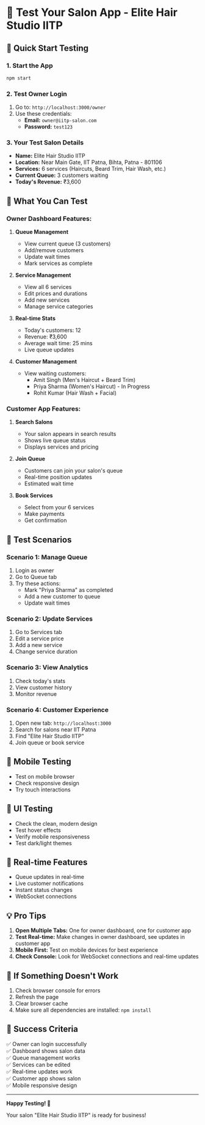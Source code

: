 # 🧪 Test Your Salon App - Elite Hair Studio IITP

## 🚀 Quick Start Testing

### 1. **Start the App**
```bash
npm start
```

### 2. **Test Owner Login**
1. Go to: `http://localhost:3000/owner`
2. Use these credentials:
   - **Email:** `owner@iitp-salon.com`
   - **Password:** `test123`

### 3. **Your Test Salon Details**
- **Name:** Elite Hair Studio IITP
- **Location:** Near Main Gate, IIT Patna, Bihta, Patna - 801106
- **Services:** 6 services (Haircuts, Beard Trim, Hair Wash, etc.)
- **Current Queue:** 3 customers waiting
- **Today's Revenue:** ₹3,600

## 🎯 **What You Can Test**

### **Owner Dashboard Features:**
1. **Queue Management**
   - View current queue (3 customers)
   - Add/remove customers
   - Update wait times
   - Mark services as complete

2. **Service Management**
   - View all 6 services
   - Edit prices and durations
   - Add new services
   - Manage service categories

3. **Real-time Stats**
   - Today's customers: 12
   - Revenue: ₹3,600
   - Average wait time: 25 mins
   - Live queue updates

4. **Customer Management**
   - View waiting customers:
     - Amit Singh (Men's Haircut + Beard Trim)
     - Priya Sharma (Women's Haircut) - In Progress
     - Rohit Kumar (Hair Wash + Facial)

### **Customer App Features:**
1. **Search Salons**
   - Your salon appears in search results
   - Shows live queue status
   - Displays services and pricing

2. **Join Queue**
   - Customers can join your salon's queue
   - Real-time position updates
   - Estimated wait time

3. **Book Services**
   - Select from your 6 services
   - Make payments
   - Get confirmation

## 🔧 **Test Scenarios**

### **Scenario 1: Manage Queue**
1. Login as owner
2. Go to Queue tab
3. Try these actions:
   - Mark "Priya Sharma" as completed
   - Add a new customer to queue
   - Update wait times

### **Scenario 2: Update Services**
1. Go to Services tab
2. Edit a service price
3. Add a new service
4. Change service duration

### **Scenario 3: View Analytics**
1. Check today's stats
2. View customer history
3. Monitor revenue

### **Scenario 4: Customer Experience**
1. Open new tab: `http://localhost:3000`
2. Search for salons near IIT Patna
3. Find "Elite Hair Studio IITP"
4. Join queue or book service

## 📱 **Mobile Testing**
- Test on mobile browser
- Check responsive design
- Try touch interactions

## 🎨 **UI Testing**
- Check the clean, modern design
- Test hover effects
- Verify mobile responsiveness
- Test dark/light themes

## 🔄 **Real-time Features**
- Queue updates in real-time
- Live customer notifications
- Instant status changes
- WebSocket connections

## 💡 **Pro Tips**
1. **Open Multiple Tabs:** One for owner dashboard, one for customer app
2. **Test Real-time:** Make changes in owner dashboard, see updates in customer app
3. **Mobile First:** Test on mobile devices for best experience
4. **Check Console:** Look for WebSocket connections and real-time updates

## 🐛 **If Something Doesn't Work**
1. Check browser console for errors
2. Refresh the page
3. Clear browser cache
4. Make sure all dependencies are installed: `npm install`

## 🎯 **Success Criteria**
✅ Owner can login successfully  
✅ Dashboard shows salon data  
✅ Queue management works  
✅ Services can be edited  
✅ Real-time updates work  
✅ Customer app shows salon  
✅ Mobile responsive design  

---

**Happy Testing! 🚀**

Your salon "Elite Hair Studio IITP" is ready for business!